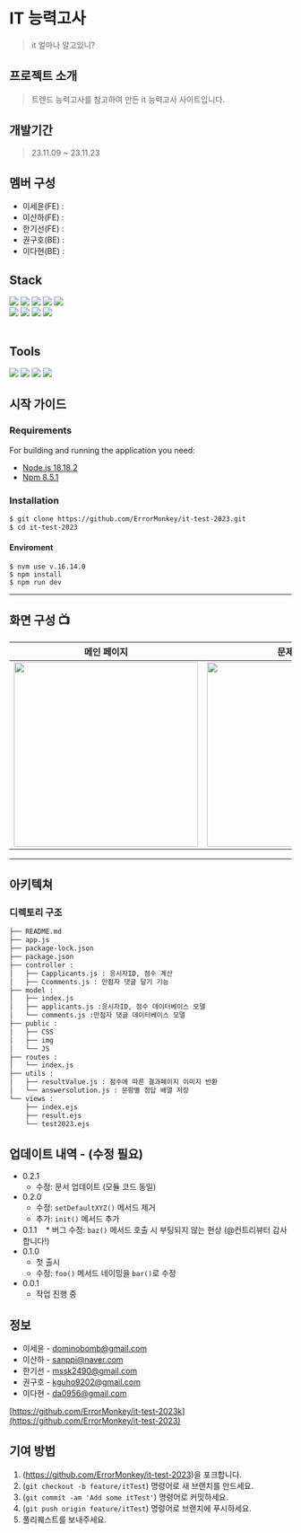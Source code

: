 # IT 능력고사


> it 얼마나 알고있니? 


## 프로젝트 소개
> 트렌드 능력고사를 참고하여 만든 it 능력고사 사이트입니다.

## 개발기간
> 23.11.09 ~ 23.11.23

## 멤버 구성
* 이세윤(FE) :
* 이산하(FE) :
* 한기선(FE) :
* 권구호(BE) :
* 이다현(BE) : 

<h2>Stack</h2>
<div align="left">
	<img src="https://img.shields.io/badge/HTML5-E34F26?style=flat&logo=HTML5&logoColor=white" />
	<img src="https://img.shields.io/badge/CSS3-1572B6?style=flat&logo=CSS3&logoColor=white" />
	<img src="https://img.shields.io/badge/JavaScript-F7DF1E?style=flat&logo=JavaScript&logoColor=white" />
	<img src="https://img.shields.io/badge/jQuery-0769AD?style=flat&logo=jQuery&logoColor=white" />
	<img src="https://img.shields.io/badge/Bootstrap-7952B3?style=flat&logo=Bootstrap&logoColor=white" />
	<br>
	<img src="https://img.shields.io/badge/Express-000000?style=flat-square&logo=Express&logoColor=white"/>
	<img src="https://img.shields.io/badge/Node.js-339933?style=flat-square&logo=Node.js&logoColor=white"/>
	<img src="https://img.shields.io/badge/MySQL-4479A1?style=flat&logo=MySQL&logoColor=white" />
	<img src="https://img.shields.io/badge/Linux-FCC624?style=flat&logo=Linux&logoColor=white" />
</div>
<br>
	<h2>Tools</h2>
<div align=left>
	<img src="https://img.shields.io/badge/Visual%20Studio%20Code-007ACC?style=flat&logo=VisualStudioCode&logoColor=white" />
	<img src="https://img.shields.io/badge/AWS-232F3E?style=flat&logo=AmazonAWS&logoColor=white" />
	<img src="https://img.shields.io/badge/GitHub-181717?style=flat&logo=GitHub&logoColor=white" />
	<img src="https://img.shields.io/badge/figma-F24E1E?style=flat&logo=figma&logoColor=white" />
</div>

## 시작 가이드
### Requirements
For building and running the application you need:

- [Node.js 18.18.2](https://nodejs.org/download/release/v18.18.2/)
- [Npm 8.5.1](https://www.npmjs.com/package/npm/v/8.5.1)

### Installation
``` bash
$ git clone https://github.com/ErrorMonkey/it-test-2023.git
$ cd it-test-2023
```

#### Enviroment
```
$ nvm use v.16.14.0
$ npm install 
$ npm run dev
```
---
## 화면 구성 📺
| 메인 페이지  |  문제 페이지   |  결과 페이지   |  
| :------------: | :------------: | :------------: |
|  <img width="329" src="https://user-images.githubusercontent.com/50205887/208036155-a57900f7-c68a-470d-923c-ff3c296ea635.png"/> |  <img width="329" src=""/>|  <img width="329" src=""/>|  

---

## 아키텍쳐

### 디렉토리 구조
```bash
├── README.md
├── app.js
├── package-lock.json
├── package.json
├── controller : 
│   ├── Capplicants.js : 응시자ID, 점수 계산
│   ├── Ccomments.js : 만점자 댓글 달기 기능
├── model : 
│   ├── index.js
│   ├── applicants.js :응시자ID, 점수 데이터베이스 모델
│   └── comments.js :만점자 댓글 데이터베이스 모델
├── public : 
│   ├── CSS
│   ├── img
│   └── JS
├── routes :
│   └── index.js
├── utils :
│   ├── resultValue.js : 점수에 따른 결과페이지 이미지 반환
│   └── answersolution.js : 문항별 정답 배열 저장
└── views : 
    ├── index.ejs
    ├── result.ejs
    └── test2023.ejs
```

## 업데이트 내역 - (수정 필요)

* 0.2.1
    * 수정: 문서 업데이트 (모듈 코드 동일)
* 0.2.0
    * 수정: `setDefaultXYZ()` 메서드 제거
    * 추가: `init()` 메서드 추가
* 0.1.1
    * 버그 수정: `baz()` 메서드 호출 시 부팅되지 않는 현상 (@컨트리뷰터 감사합니다!)
* 0.1.0
    * 첫 출시
    * 수정: `foo()` 메서드 네이밍을 `bar()`로 수정
* 0.0.1
    * 작업 진행 중

## 정보

* 이세윤 - dominobomb@gmail.com
* 이산하 - sanppi@naver.com
* 한기선 - mssk2490@gmail.com
* 권구호 - kguho9202@gmail.com
* 이다현 - da0956@gmail.com

[https://github.com/ErrorMonkey/it-test-2023k](https://github.com/ErrorMonkey/it-test-2023)

## 기여 방법

1. (<https://github.com/ErrorMonkey/it-test-2023>)을 포크합니다.
2. (`git checkout -b feature/itTest`) 명령어로 새 브랜치를 만드세요.
3. (`git commit -am 'Add some itTest'`) 명령어로 커밋하세요.
4. (`git push origin feature/itTest`) 명령어로 브랜치에 푸시하세요. 
5. 풀리퀘스트를 보내주세요.

<!-- Markdown link & img dfn's -->
[npm-image]: https://img.shields.io/npm/v/datadog-metrics.svg?style=flat-square
[npm-url]: https://npmjs.org/package/datadog-metrics
[npm-downloads]: https://img.shields.io/npm/dm/datadog-metrics.svg?style=flat-square
[travis-image]: https://img.shields.io/travis/dbader/node-datadog-metrics/master.svg?style=flat-square
[travis-url]: https://travis-ci.org/dbader/node-datadog-metrics
[wiki]: https://github.com/yourname/yourproject/wiki
